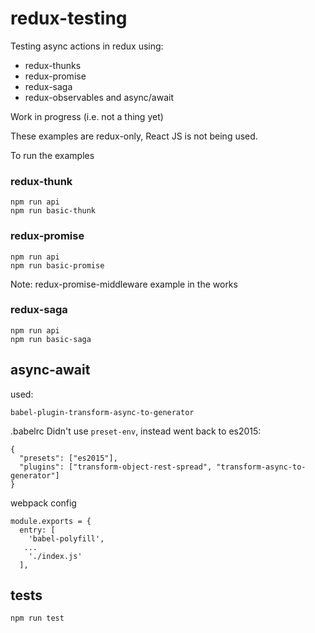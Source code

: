 # redux-testing
Testing async actions in redux using:
- redux-thunks
- redux-promise
- redux-saga
- redux-observables and async/await

Work in progress (i.e. not a thing yet)

These examples are redux-only, React JS is not being used.

To run the examples

### redux-thunk

```
npm run api
npm run basic-thunk
```


### redux-promise

```
npm run api
npm run basic-promise
```

Note: redux-promise-middleware example in the works



### redux-saga

```
npm run api
npm run basic-saga
```


## async-await

used:

```
babel-plugin-transform-async-to-generator
```

.babelrc
Didn't use `preset-env`, instead went back to es2015:

```
{
  "presets": ["es2015"],
  "plugins": ["transform-object-rest-spread", "transform-async-to-generator"]
}
```

webpack config

```
module.exports = {
  entry: [
    'babel-polyfill',
   ...
    './index.js'
  ],
```

## tests

```
npm run test
```